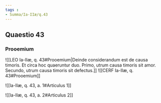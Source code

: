 ```yaml
---
tags : 
- Summa/Ia-IIæ/q.43
---
```


## Quaestio 43

### Prooemium

![[LEO Ia-IIæ, q. 43#Prooemium|Deinde considerandum est de causa timoris. Et circa hoc quaeruntur duo. Primo, utrum causa timoris sit amor. Secundo, utrum causa timoris sit defectus.]]
![[CERF Ia-IIæ, q. 43#Prooemium]]

![[Ia-IIæ, q. 43, a. 1#Articulus 1]]

![[Ia-IIæ, q. 43, a. 2#Articulus 2]]

